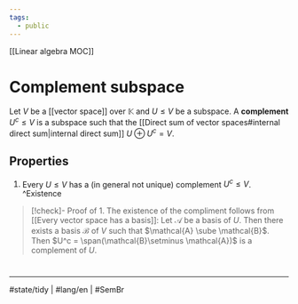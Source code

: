 ```yaml
---
tags:
  - public
---
```

[[Linear algebra MOC]]
# Complement subspace

Let $V$ be a [[vector space]] over $\mathbb{K}$ and $U \leq V$ be a subspace.
A **complement** $U^c \leq V$ is a subspace such that the [[Direct sum of vector spaces#internal direct sum|internal direct sum]] $U \oplus U^c = V$.

## Properties

1. Every $U \leq V$ has a (in general not unique) complement $U^c \leq V$. ^Existence

> [!check]- Proof of 1.
> The existence of the compliment follows from [[Every vector space has a basis]]:
> Let $\mathcal{A}$ be a basis of $U$.
> Then there exists a basis $\mathcal{B}$ of $V$ such that $\mathcal{A} \sube \mathcal{B}$.
> Then $U^c = \span(\mathcal{B}\setminus \mathcal{A})$ is a complement of $U$.
> <span class="QED"/>

#
---
#state/tidy | #lang/en | #SemBr 